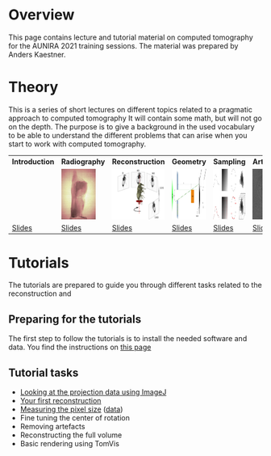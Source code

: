 # Overview
This page contains lecture and tutorial material on computed tomography for the AUNIRA 2021 training sessions.
The material was prepared by Anders Kaestner.

# Theory 
This is a series of short lectures on different topics related to a pragmatic approach to computed tomography It will contain some math, but will not go on the depth. The purpose is to give a background in the used vocabulary to be able to understand the different problems that can arise when you start to work with computed tomography. 
<table>
<tr><th>Introduction</th><th>Radiography</th><th>Reconstruction</th><th>Geometry</th><th>Sampling</th><th>Artefacts</th></tr>
<tr><td></td>
  <td><img src="figures/raw.jpg" style="height:100px" /></td>
  <td><img src="figures/CTacq.svg" style="height:100px" /></td>
  <td><img src="figures/GeometricUnsharpness.svg" style="height:100px" /></td>
  <td><img src="figures/grid.svg" style="height:100px" /></td>
  <td><img src="figures/ring_artifacts.png" style="height:100px" /></td></tr>  
<tr><td><a href="lectures/01_TomoPrinciple_Introduction.pdf">Slides</a></td>
  <td><a href="lectures/02_TomoPrinciple_Radiography.pdf">Slides</a></td>
  <td><a href="lectures/03_TomoPrinciple_Reconstruction.pdf">Slides</a></td>
  <td><a href="lectures/04_TomoPrinciple_BeamGeometry.pdf">Slides</a></td>
  <td><a href="lectures/05_TomoPrinciple_Sampling.pdf">Slides</a></td>
  <td><a href="lectures/06_TomoPrinciple_Artifacts.pdf">Slides</a></td></tr>
</table>

# Tutorials
The tutorials are prepared to guide you through different tasks related to the reconstruction and 
## Preparing for the tutorials
The first step to follow the tutorials is to install the needed software and data. You find the instructions on [this page](installation)
## Tutorial tasks
- [Looking at the projection data using ImageJ](https://youtu.be/QQQ7RGn3-8E)
- [Your first reconstruction](https://youtu.be/Z_bRxvJrOjc)
- [Measuring the pixel size](https://youtu.be/sQCocQ73TLU) ([data](https://github.com/ImagingLectures/aunira2021/blob/main/data/pixelsize.zip))
- Fine tuning the center of rotation
- Removing artefacts
- Reconstructing the full volume
- Basic rendering using TomVis

